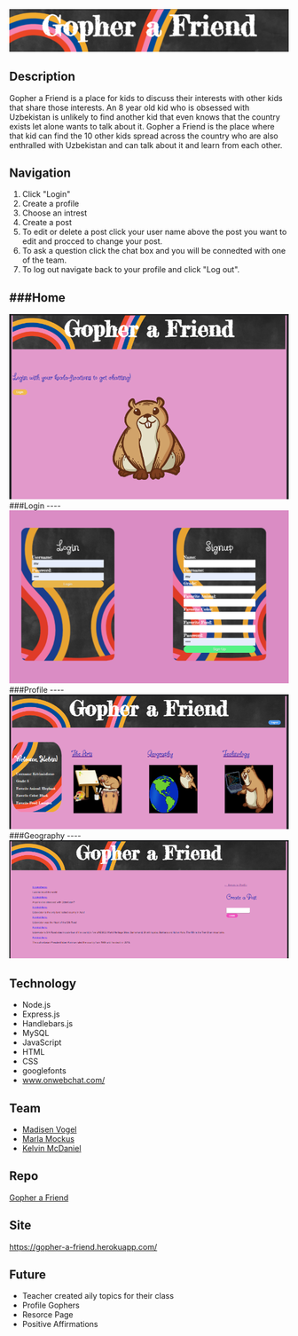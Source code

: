 
<img src="./public/images/headerImg.PNG">

## Description
Gopher a Friend is a place for kids to discuss their interests with other kids that share those interests. An 8 year old kid who is obsessed with Uzbekistan is unlikely to find another kid that even knows that the country exists let alone wants to talk about it. Gopher a Friend is the place where that kid can find the 10 other kids spread across the country who are also enthralled with Uzbekistan and can talk about it and learn from each other. 

## Navigation
1. Click "Login"
2. Create a profile
3. Choose an intrest
4. Create a post
5. To edit or delete a post click your user name above the post you want to edit and procced to change your post.
6. To ask a question click the chat box and you will be connedted with one of the team.
7. To log out navigate back to your profile and click "Log out".

###Home
----
<img src="public\images\homeScreenShot.PNG">
###Login
----
<img src="public\images\Screen Shot 2022-11-26 at 1.36.20 PM.png">
###Profile
----
<img src="public\images\profileScreenShot.PNG">
###Geography
----
<img src="public\images\GeoScreenShot.PNG">

## Technology
* Node.js
* Express.js
* Handlebars.js
* MySQL
* JavaScript
* HTML
* CSS
* googlefonts
* www.onwebchat.com/

## Team
* <a href="https://github.com/madisenvo">Madisen Vogel</a>
* <a href="https://github.com/MMockus15">Marla Mockus</a>
* <a href="https://github.com/kelvinsinferno">Kelvin McDaniel</a>

## Repo
<a href="https://github.com/madisenvo/Gopher-a-Friend">Gopher a Friend</a>

## Site
<a href="https://gopher-a-friend.herokuapp.com/">https://gopher-a-friend.herokuapp.com/</a>

## Future
* Teacher created aily topics for their class
* Profile Gophers
* Resorce Page
* Positive Affirmations
